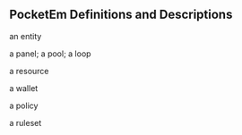 ## PocketEm Definitions and Descriptions
   


   
an entity
 
 
 
a panel; a pool; a loop
 
 
 
a resource
 
 

a wallet 
 
  
a policy


a ruleset

